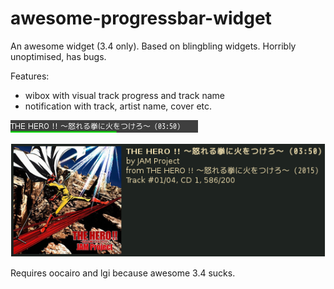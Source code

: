 # awesome-progressbar-widget

An awesome widget (3.4 only). Based on blingbling widgets. Horribly unoptimised, has bugs.


Features:
* wibox with visual track progress and track name
* notification with track, artist name, cover etc.

![progressbar](https://github.com/unknown321/awesome-progressbar-widget/raw/master/progressbar.png)

![notification](https://github.com/unknown321/awesome-progressbar-widget/raw/master/notification.png)


Requires oocairo and lgi because awesome 3.4 sucks.
